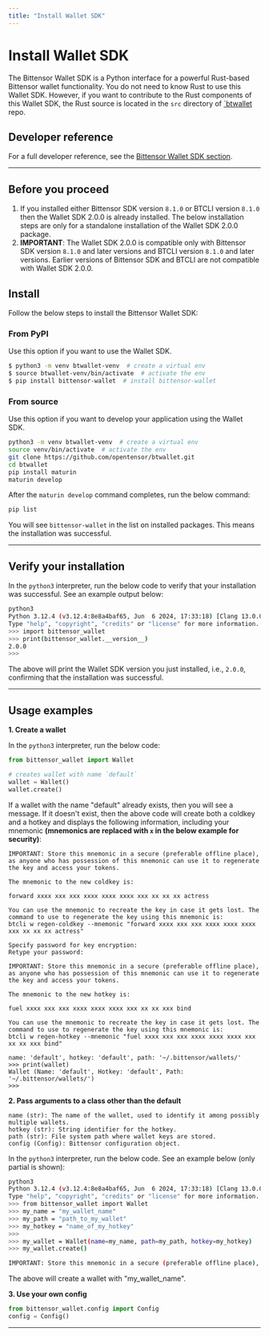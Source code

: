 ```yaml
---
title: "Install Wallet SDK"
---
```


# Install Wallet SDK

The Bittensor Wallet SDK is a Python interface for a powerful Rust-based Bittensor wallet functionality. You do not need to know Rust to use this Wallet SDK. However, if you want to contribute to the Rust components of this Wallet SDK, the Rust source is located in the `src` directory of [`btwallet](https://github.com/opentensor/btwallet) repo.

## Developer reference

For a full developer reference, see the [Bittensor Wallet SDK section](pathname:///btwallet-api/html/index.html).

---

## Before you proceed

1. If you installed either Bittensor SDK version `8.1.0` or BTCLI version `8.1.0` then the Wallet SDK 2.0.0 is already installed. The below installation steps are only for a standalone installation of the Wallet SDK 2.0.0 package.
2. **IMPORTANT**: The Wallet SDK 2.0.0 is compatible only with Bittensor SDK version `8.1.0` and later versions and BTCLI version `8.1.0` and later versions. Earlier versions of Bittensor SDK and BTCLI are not compatible with Wallet SDK 2.0.0.

## Install

Follow the below steps to install the Bittensor Wallet SDK:

### From PyPI

Use this option if you want to use the Wallet SDK.

```bash
$ python3 -m venv btwallet-venv  # create a virtual env
$ source btwallet-venv/bin/activate  # activate the env
$ pip install bittensor-wallet  # install bittensor-wallet
```

### From source

Use this option if you want to develop your application using the Wallet SDK.

```bash
python3 -m venv btwallet-venv  # create a virtual env
source venv/bin/activate  # activate the env
git clone https://github.com/opentensor/btwallet.git
cd btwallet
pip install maturin
maturin develop
```

After the `maturin develop` command completes, run the below command:

```bash
pip list
```

You will see `bittensor-wallet` in the list on installed packages. This means the installation was successful.

---

## Verify your installation

In the `python3` interpreter, run the below code to verify that your installation was successful. See an example output below:

```bash
python3
Python 3.12.4 (v3.12.4:8e8a4baf65, Jun  6 2024, 17:33:18) [Clang 13.0.0 (clang-1300.0.29.30)] on darwin
Type "help", "copyright", "credits" or "license" for more information.
>>> import bittensor_wallet
>>> print(bittensor_wallet.__version__)
2.0.0
>>>
```

The above will print the Wallet SDK version you just installed, i.e., `2.0.0`, confirming that the installation was successful.

---

## Usage examples

**1. Create a wallet**

In the `python3` interpreter, run the below code:

```python
from bittensor_wallet import Wallet

# creates wallet with name `default`
wallet = Wallet()
wallet.create()
```

If a wallet with the name "default" already exists, then you will see a message. If it doesn't exist, then the above code will create both a coldkey and a hotkey and displays the following information, including your mnemonic **(mnemonics are replaced with `x` in the below example for security)**:

```
IMPORTANT: Store this mnemonic in a secure (preferable offline place), as anyone who has possession of this mnemonic can use it to regenerate the key and access your tokens.

The mnemonic to the new coldkey is:

forward xxxx xxx xxx xxxx xxxx xxxx xxx xx xx xx actress

You can use the mnemonic to recreate the key in case it gets lost. The command to use to regenerate the key using this mnemonic is:
btcli w regen-coldkey --mnemonic "forward xxxx xxx xxx xxxx xxxx xxxx xxx xx xx xx actress"

Specify password for key encryption:
Retype your password:

IMPORTANT: Store this mnemonic in a secure (preferable offline place), as anyone who has possession of this mnemonic can use it to regenerate the key and access your tokens.

The mnemonic to the new hotkey is:

fuel xxxx xxx xxx xxxx xxxx xxxx xxx xx xx xxx bind

You can use the mnemonic to recreate the key in case it gets lost. The command to use to regenerate the key using this mnemonic is:
btcli w regen-hotkey --mnemonic "fuel xxxx xxx xxx xxxx xxxx xxxx xxx xx xx xxx bind"

name: 'default', hotkey: 'default', path: '~/.bittensor/wallets/'
>>> print(wallet)
Wallet (Name: 'default', Hotkey: 'default', Path: '~/.bittensor/wallets/')
>>>
```

**2. Pass arguments to a class other than the default**

```
name (str): The name of the wallet, used to identify it among possibly multiple wallets.
hotkey (str): String identifier for the hotkey.
path (str): File system path where wallet keys are stored.
config (Config): Bittensor configuration object.
```

In the `python3` interpreter, run the below code. See an example below (only partial is shown):

```bash
python3
Python 3.12.4 (v3.12.4:8e8a4baf65, Jun  6 2024, 17:33:18) [Clang 13.0.0 (clang-1300.0.29.30)] on darwin
Type "help", "copyright", "credits" or "license" for more information.
>>> from bittensor_wallet import Wallet
>>> my_name = "my_wallet_name"
>>> my_path = "path_to_my_wallet"
>>> my_hotkey = "name_of_my_hotkey"
>>>
>>> my_wallet = Wallet(name=my_name, path=my_path, hotkey=my_hotkey)
>>> my_wallet.create()

IMPORTANT: Store this mnemonic in a secure (preferable offline place), as anyone who has possession of this mnemonic can use it to regenerate the key and access your tokens.

```

The above will create a wallet with "my_wallet_name". 

**3. Use your own config**

```python
from bittensor_wallet.config import Config
config = Config()
```

---
